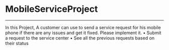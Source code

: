 # MobileServiceProject
____________________________________

In this Project, A customer can use to send a service request for his mobile phone if there are any issues and get it fixed. Please implement it.
•	Submit a request to the service center
•	See all the previous requests based on their status
